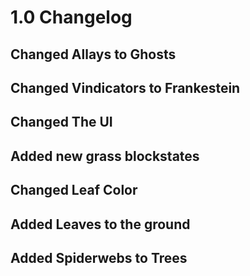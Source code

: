 # 1.0 Changelog

## Changed Allays to Ghosts
## Changed Vindicators to Frankestein
## Changed The UI
## Added new grass blockstates
## Changed Leaf Color
## Added Leaves to the ground
## Added Spiderwebs to Trees
